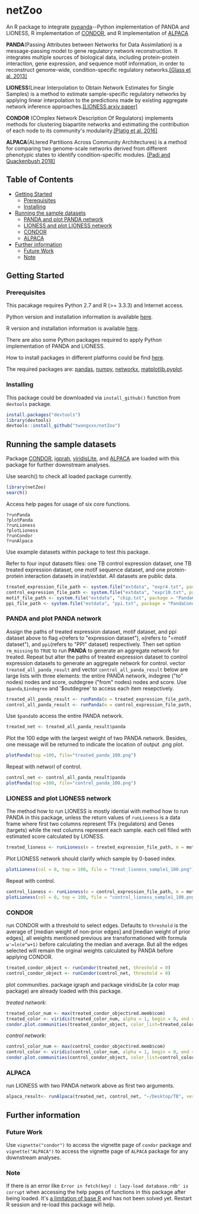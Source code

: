 # netZoo

An R package to integrate [pypanda](https://github.com/davidvi/pypanda)--Python implementation of PANDA and LIONESS, R implementation of [CONDOR](https://github.com/jplatig/condor), and R implementation of [ALPACA](https://github.com/meghapadi/ALPACA)

**PANDA**(Passing Attributes between Networks for Data Assimilation) is a message-passing model to gene regulatory network reconstruction. It integrates multiple sources of biological data, including protein-protein interaction, gene expression, and sequence motif information, in order to reconstruct genome-wide, condition-specific regulatory networks.[[Glass et al. 2013]](http://journals.plos.org/plosone/article?id=10.1371/journal.pone.0064832)

**LIONESS**(Linear Interpolation to Obtain Network Estimates for Single Samples) is a method to estimate sample-specific regulatory networks by applying linear interpolation to the predictions made by existing aggregate network inference 		approaches.[[LIONESS arxiv paper]](https://arxiv.org/abs/1505.06440)

**CONDOR** (COmplex Network Description Of Regulators) implements methods for clustering biapartite networks
and estimatiing the contribution of each node to its community's modularity.[[Platig et al. 2016]](http://journals.plos.org/ploscompbiol/article?id=10.1371/journal.pcbi.1005033)

**ALPACA**(ALtered Partitions Across Community Architectures) is a method for comparing two genome-scale networks derived from different phenotypic states to identify condition-specific modules. [[Padi and Quackenbush 2018]](https://www.nature.com/articles/s41540-018-0052-5)


## Table of Contents
* [Getting Started](#getting-started) 
  * [Prerequisites](#prerequisites)
  * [Installing](#installing)
* [Running the sample datasets](#running-the-sample-datasets)
  * [PANDA and plot PANDA network](#panda-and-plot-panda-network)
  * [LIONESS and plot LIONESS network](#lioness-and-plot-lioness-network)
  * [CONDOR](#condor)
  * [ALPACA](#ALPACA)
* [Further information](#further-information)
  * [Future Work](#future-work)
  * [Note](#note)
 


## Getting Started

### Prerequisites
This pacakage requires Python 2.7 and R (>= 3.3.3) and Internet access.

Python version and installation information is available [here](https://www.python.org/downloads/).

R version and installation information is available [here](https://cran.r-project.org/).

There are also some Python packages required to apply Python implementation of PANDA and LIONESS.

How to install packages in different platforms could be find [here](https://packaging.python.org/tutorials/installing-packages/). 

The required packages are:
[pandas](https://pandas.pydata.org/), [numpy](http://www.numpy.org/), [networkx](https://networkx.github.io/), [matplotlib.pyplot](https://matplotlib.org/api/pyplot_api.html).

### Installing
This package could be downloaded via `install_github()` function from `devtools` package.

```R
install.packages("devtools")
library(devtools)
devtools::install_github("twangxxx/netZoo")

```

## Running the sample datasets

Package [CONDOR](https://github.com/jplatig/condor), [igprah](http://igraph.org/r/), [viridisLite](https://cran.r-project.org/web/packages/viridisLite/index.html), and [ALPACA](https://github.com/meghapadi/ALPACA) are loaded with this package for further downstream analyses.

Use search() to check all loaded package currently.
```R
library(netZoo)
search()
```
Access help pages for usage of six core functions.
```
?runPanda
?plotPanda
?runLioness
?plotLioness
?runCondor
?runAlpaca
```
Use example datasets within package to test this package.

Refer to four input datasets files: one TB control expression dataset, one TB treated expression dataset, one motif sequence dataset, and one protein-protein interaction datasets in inst/extdat. All datasets are public data.

```R
treated_expression_file_path <- system.file("extdata", "expr4.txt", package = "PandaCondor", mustWork = TRUE)
control_expression_file_path <- system.file("extdata", "expr10.txt", package = "PandaCondor", mustWork = TRUE)
motif_file_path <- system.file("extdata", "chip.txt", package = "PandaCondor", mustWork = TRUE)
ppi_file_path <- system.file("extdata", "ppi.txt", package = "PandaCondor", mustWork = TRUE)
```

### PANDA and plot PANDA network

Assign the paths of treated expression dataset, motif dataset, and ppi dataset above to flag `e`(refers to "expression dataset"), `m`(refers to "=motif dataset"), and `ppi`(refers to "PPI" dataset) respectively. Then set option `rm_missing` to `TRUE` to run **PANDA** to generate an aggregate network for treated.
Repeat but alter the paths of treated expression dataset to control expression datasets to generate an aggregate network for control. 
vector `treated_all_panda_result` and vector `control_all_panda_result` below are large lists with three elements: the entire PANDA network, indegree ("to" nodes) nodes and score, outdegree ("from" nodes) nodes and score. Use `$panda`,`$indegree` and '$outdegree' to access each item resepctively.

```R
treated_all_panda_result <- runPanda(e = treated_expression_file_path, m = motif_file_path, ppi = ppi_file_path, rm_missing = TRUE )
control_all_panda_result <- runPanda(e = control_expression_file_path, m = motif_file_path, ppi = ppi_file_path, rm_missing = TRUE )
```
Use `$panda`to access the entire PANDA network.
```R
treated_net <- treated_all_panda_result$panda
```
Plot the 100 edge with the largest weight of two PANDA network. Besides, one message will be returned to indicate the location of output .png plot.
```R
plotPanda(top =100, file="treated_panda_100.png")
```
Repeat with networl of control. 
```R
control_net <- control_all_panda_result$panda
plotPanda(top =100, file="control_panda_100.png")
```

### LIONESS and plot LIONESS network
The method how to run LIONESS is mostly idential with method how to run PANDA in this package, unless the return values of `runLioness` is a data frame where first two columns represent TFs (regulators) and Genes (targets) while the rest columns represent each sample. each cell filled with estimated score calculated by LIONESS.

```R
treated_lioness <- runLioness(e = treated_expression_file_path, m = motif_file_path, ppi = ppi_file_path, rm_missing = TRUE )
```
Plot LIONESS network should clarify which sample by 0-based index.

```R
plotLioness(col = 0, top = 100, file = "treat_lioness_sample1_100.png")
```

Repeat with control.
```R
control_lioness <- runLioness(e = control_expression_file_path, m = motif_file_path, ppi = ppi_file_path, rm_missing = TRUE )
plotLioness(col = 0, top = 100, file = "control_lioness_sample1_100.png")
```

### CONDOR 

run CONDOR with a threshold to select edges. 
Defaults to `threshold` is the average of [median weight of non-prior edges] and [median weight of prior edges], all weights mentioned previous are transformationed with formula `w'=ln(e^w+1)` before calculating the median and average. But all the edges selected will remain the orginal weights calculated by PANDA before applying CONDOR.

```R
treated_condor_object <- runCondor(treated_net, threshold = 0)
control_condor_object <- runCondor(control_net, threshold = 0)
```

plot communities. package igraph and package viridisLite (a color map package) are already loaded with this package.

*treated network*:
```R
treated_color_num <- max(treated_condor_object$red.memb$com)
treated_color <- viridis(treated_color_num, alpha = 1, begin = 0, end = 1, direction = 1, option = "D")
condor.plot.communities(treated_condor_object, color_list=treated_color, point.size=0.04, xlab="Target", ylab="Regulator")
```

*control network*:
```R
control_color_num <- max(control_condor_object$red.memb$com)
control_color <- viridis(control_color_num, alpha = 1, begin = 0, end = 1, direction = 1, option = "D")
condor.plot.communities(control_condor_object, color_list=control_color , point.size=0.04, xlab="Target", ylab="Regulator")
```
### ALPACA

run LIONESS with two PANDA network above as first two arguments.

```R
alpaca_result<- runAlpaca(treated_net, control_net, "~/Desktop/TB", verbose=T)
```


## Further information

### Future Work
Use `vignette("condor")` to access the vignette page of `condor` package and `vignette("ALPACA")` to access the vignette page of `ALPACA` package for any downstream analyses.

### Note
If there is an error like `Error in fetch(key) : lazy-load database.rdb' is corrupt` when accessing the help pages of functions in this package after being loaded. It's [a limitation of base R](https://github.com/r-lib/devtools/issues/1660) and has not been solved yet. Restart R session and re-load this package will help.

